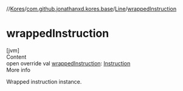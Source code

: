 //[Kores](../../index.md)/[com.github.jonathanxd.kores.base](../index.md)/[Line](index.md)/[wrappedInstruction](wrapped-instruction.md)



# wrappedInstruction  
[jvm]  
Content  
open override val [wrappedInstruction](wrapped-instruction.md): [Instruction](../../com.github.jonathanxd.kores/-instruction/index.md)  
More info  


Wrapped instruction instance.

  



